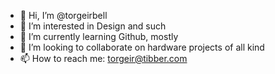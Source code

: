 - 👋 Hi, I’m @torgeirbell
- 👀 I’m interested in Design and such
- 🌱 I’m currently learning Github, mostly
- 💞️ I’m looking to collaborate on hardware projects of all kind
- 📫 How to reach me: torgeir@tibber.com

<!---
torgeirbell/torgeirbell is a ✨ special ✨ repository because its `README.md` (this file) appears on your GitHub profile.
You can click the Preview link to take a look at your changes.
--->
